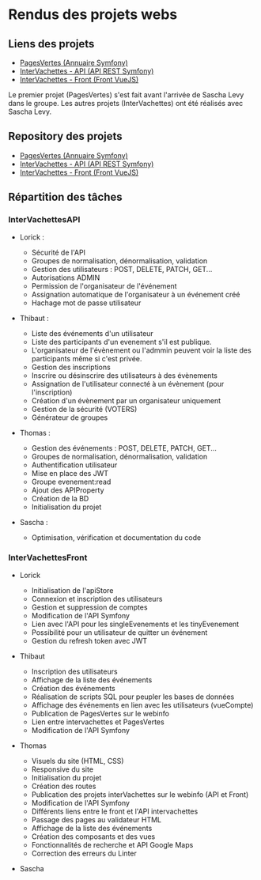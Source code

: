 # Rendus des projets webs



## Liens des projets

- [PagesVertes (Annuaire Symfony)](https://webinfo.iutmontp.univ-montp2.fr/~audouy/pagesvertes/public/)
- [InterVachettes - API (API REST Symfony)](https://webinfo.iutmontp.univ-montp2.fr/~loyet/InterVachettesAPI/public/api)
- [InterVachettes - Front (Front VueJS)](https://webinfo.iutmontp.univ-montp2.fr/~loyet/intervachettes/)

Le premier projet (PagesVertes) s'est fait avant l'arrivée de Sascha Levy dans le groupe. Les autres projets (InterVachettes) ont été réalisés avec Sascha Levy.


## Repository des projets

- [PagesVertes (Annuaire Symfony)](https://gitlabinfo.iutmontp.univ-montp2.fr/projetweb1/annuairesymfony)
- [InterVachettes - API (API REST Symfony)](https://gitlabinfo.iutmontp.univ-montp2.fr/projetweb1/intervachettes)
- [InterVachettes - Front (Front VueJS)](https://gitlabinfo.iutmontp.univ-montp2.fr/projetweb1/intervachettesfront)


## Répartition des tâches

### InterVachettesAPI
- Lorick :
    - Sécurité de l'API
    - Groupes de normalisation, dénormalisation, validation
    - Gestion des utilisateurs : POST, DELETE, PATCH, GET...
    - Autorisations ADMIN
    - Permission de l'organisateur de l'événement
    - Assignation automatique de l'organisateur à un événement créé
    - Hachage mot de passe utilisateur


- Thibaut :
    - Liste des événements d'un utilisateur
    - Liste des participants d'un evenement s'il est publique.
    - L'organisateur de l'évènement ou l'admmin peuvent voir la liste des participants même si c'est privée.
    - Gestion des inscriptions
    - Inscrire ou désinscrire des utilisateurs à des évènements
    - Assignation de l'utilisateur connecté à un évènement (pour l'inscription)
    - Création d'un évènement par un organisateur uniquement
    - Gestion de la sécurité (VOTERS)
    - Générateur de groupes



- Thomas :
    - Gestion des événements : POST, DELETE, PATCH, GET...
    - Groupes de normalisation, dénormalisation, validation
    - Authentification utilisateur
    - Mise en place des JWT
    - Groupe evenement:read
    - Ajout des APIProperty
    - Création de la BD
    - Initialisation du projet


- Sascha :
    - Optimisation, vérification et documentation du code


### InterVachettesFront
- Lorick
    - Initialisation de l'apiStore
    - Connexion et inscription des utilisateurs
    - Gestion et suppression de comptes
    - Modification de l'API Symfony
    - Lien avec l'API pour les singleEvenements et les tinyEvenement
    - Possibilité pour un utilisateur de quitter un événement
    - Gestion du refresh token avec JWT


- Thibaut
    - Inscription des utilisateurs
    - Affichage de la liste des événements
    - Création des événements
    - Réalisation de scripts SQL pour peupler les bases de données
    - Affichage des événements en lien avec les utilisateurs (vueCompte)
    - Publication de PagesVertes sur le webinfo
    - Lien entre intervachettes et PagesVertes
    - Modification de l'API Symfony


- Thomas
    - Visuels du site (HTML, CSS)
    - Responsive du site
    - Initialisation du projet
    - Création des routes
    - Publication des projets interVachettes sur le webinfo (API et Front)
    - Modification de l'API Symfony
    - Différents liens entre le front et l'API intervachettes
    - Passage des pages au validateur HTML
    - Affichage de la liste des événements
    - Création des composants et des vues
    - Fonctionnalités de recherche et API Google Maps
    - Correction des erreurs du Linter


- Sascha


